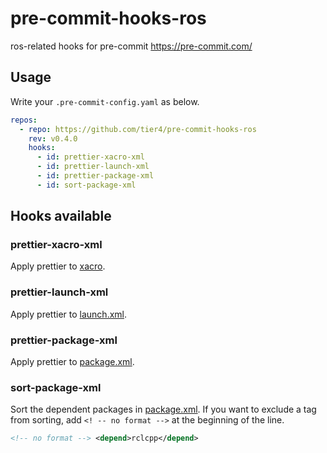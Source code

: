 # pre-commit-hooks-ros

ros-related hooks for pre-commit <https://pre-commit.com/>

## Usage

Write your `.pre-commit-config.yaml` as below.

```yaml
repos:
  - repo: https://github.com/tier4/pre-commit-hooks-ros
    rev: v0.4.0
    hooks:
      - id: prettier-xacro-xml
      - id: prettier-launch-xml
      - id: prettier-package-xml
      - id: sort-package-xml
```

## Hooks available

### prettier-xacro-xml

Apply prettier to [xacro](http://wiki.ros.org/xacro).

### prettier-launch-xml

Apply prettier to [launch.xml](https://design.ros2.org/articles/roslaunch_xml.html).

### prettier-package-xml

Apply prettier to [package.xml](https://www.ros.org/reps/rep-0149.html).

### sort-package-xml

Sort the dependent packages in [package.xml](https://www.ros.org/reps/rep-0149.html).
If you want to exclude a tag from sorting, add `<! -- no format -->` at the beginning of the line.

```xml
<!-- no format --> <depend>rclcpp</depend>
```
